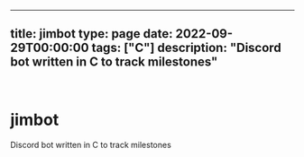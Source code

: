 
---
title: jimbot
type: page
date: 2022-09-29T00:00:00
tags: ["C"]
description: "Discord bot written in C to track milestones"
---


<br>

# jimbot
Discord bot written in C to track milestones
